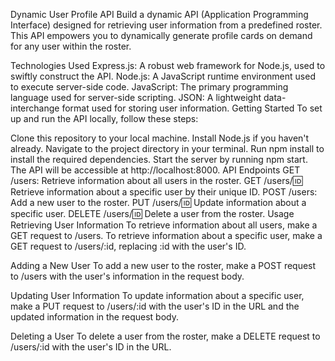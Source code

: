 Dynamic User Profile API
Build a dynamic API (Application Programming Interface) designed for retrieving user information from a predefined roster. This API empowers you to dynamically generate profile cards on demand for any user within the roster.

Technologies Used
Express.js: A robust web framework for Node.js, used to swiftly construct the API.
Node.js: A JavaScript runtime environment used to execute server-side code.
JavaScript: The primary programming language used for server-side scripting.
JSON: A lightweight data-interchange format used for storing user information.
Getting Started
To set up and run the API locally, follow these steps:

Clone this repository to your local machine.
Install Node.js if you haven't already.
Navigate to the project directory in your terminal.
Run npm install to install the required dependencies.
Start the server by running npm start.
The API will be accessible at http://localhost:8000.
API Endpoints
GET /users: Retrieve information about all users in the roster.
GET /users/:id: Retrieve information about a specific user by their unique ID.
POST /users: Add a new user to the roster.
PUT /users/:id: Update information about a specific user.
DELETE /users/:id: Delete a user from the roster.
Usage
Retrieving User Information
To retrieve information about all users, make a GET request to /users.
To retrieve information about a specific user, make a GET request to /users/:id, replacing :id with the user's ID.

Adding a New User
To add a new user to the roster, make a POST request to /users with the user's information in the request body.

Updating User Information
To update information about a specific user, make a PUT request to /users/:id with the user's ID in the URL and the updated information in the request body.

Deleting a User
To delete a user from the roster, make a DELETE request to /users/:id with the user's ID in the URL.
